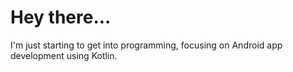 # Hey there...
I'm just starting to get into programming, focusing on Android app development using Kotlin.
